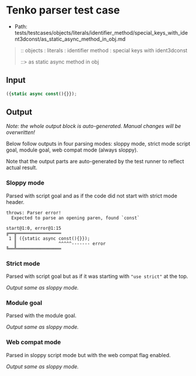 # Tenko parser test case

- Path: tests/testcases/objects/literals/identifier_method/special_keys_with_ident3dconst/as_static_async_method_in_obj.md

> :: objects : literals : identifier method : special keys with ident3dconst
>
> ::> as static async method in obj

## Input

`````js
({static async const(){}});
`````

## Output

_Note: the whole output block is auto-generated. Manual changes will be overwritten!_

Below follow outputs in four parsing modes: sloppy mode, strict mode script goal, module goal, web compat mode (always sloppy).

Note that the output parts are auto-generated by the test runner to reflect actual result.

### Sloppy mode

Parsed with script goal and as if the code did not start with strict mode header.

`````
throws: Parser error!
  Expected to parse an opening paren, found `const`

start@1:0, error@1:15
╔══╦═════════════════
 1 ║ ({static async const(){}});
   ║                ^^^^^------- error
╚══╩═════════════════

`````

### Strict mode

Parsed with script goal but as if it was starting with `"use strict"` at the top.

_Output same as sloppy mode._

### Module goal

Parsed with the module goal.

_Output same as sloppy mode._

### Web compat mode

Parsed in sloppy script mode but with the web compat flag enabled.

_Output same as sloppy mode._
